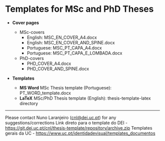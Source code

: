 # Templates for MSc and PhD Theses

- **Cover pages**
	- MSc-covers
    	- English: MSC_EN_COVER_A4.docx
    	- English: MSC_EN_COVER_AND_SPINE.docx	
    	- Portuguese: MSC_PT_CAPA_A4.docx
		- Portuguese: MSC_PT_CAPA_E_LOMBADA.docx	
	- PhD-covers 
		- PHD_COVER_A4.docx
		- PHD_COVER_AND_SPINE.docx

- **Templates**
	- **MS Word** MSc Thesis template (Portuguese): PT_WORD_template.docx
	- **LaTeX** MSc/PhD Thesis template (English): thesis-template-latex directory

---
Please contact Nuno Laranjeiro (cnl@dei.uc.pt) for any suggestions/corrections
Link direto para o template do DEI - https://git.dei.uc.pt/cnl/thesis-template/repository/archive.zip
Templates gerais da UC - https://www.uc.pt/identidadevisual/templates_documentos